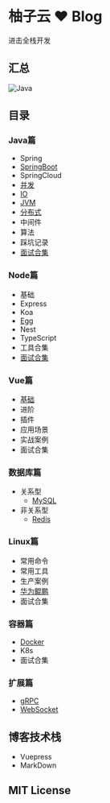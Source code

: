 # 柚子云 ❤️ Blog

进击全栈开发

## 汇总
![Java](http://file.uzykj.com/e30366ee-3503-3445-c5f0-9999bf7261d1.png)

## 目录

### Java篇

- Spring
- [SpringBoot](https://uzykj.com/docs/blog/java/springboot/boot-value.html)
- SpringCloud
- [并发](https://uzykj.com/docs/blog/java/concurrent/visible.html)
- [IO](https://uzykj.com/docs/blog/java/io/io_model.html)
- [JVM](https://uzykj.com/docs/blog/java/jvm/index.html)
- [分布式](https://uzykj.com/docs/blog/java/distributed/CAP.html)
- 中间件
- 算法
- 踩坑记录
- [面试合集](https://uzykj.com/docs/blog/java/interview/collection.html)

### Node篇
- 基础
- Express
- Koa
- [Egg](https://uzykj.com/docs/blog/nodejs/egg/egg-readme.html)
- Nest
- TypeScript
- 工具合集
- [面试合集](https://uzykj.com/docs/blog/nodejs/interview/module_mechanism.html)

### Vue篇
- [基础](https://uzykj.com/docs/blog/vuejs/basic/basic-install.html)
- 进阶
- 插件
- 应用场景
- 实战案例
- 面试合集

### 数据库篇
- 关系型
    - [MySQL](https://uzykj.com/docs/blog/database/mysql/index.html)
- 非关系型
    - [Redis](https://uzykj.com/docs/blog/database/redis/index.html)

### Linux篇
- 常用命令
- 常用工具
- 生产案例
- [华为鲲鹏](https://uzykj.com/docs/blog/linux/kunpeng/docker_build.html)
- 面试合集

### 容器篇
- [Docker](https://uzykj.com/docs/blog/container/docker/install.html)
- K8s
- 面试合集

### 扩展篇
- [gRPC](https://uzykj.com/docs/blog/expand/grpc/grpc.html)
- [WebSocket](https://uzykj.com/docs/blog/expand/websocket/websocket-403.html)

## 博客技术栈
- Vuepress
- MarkDown

## MIT License

